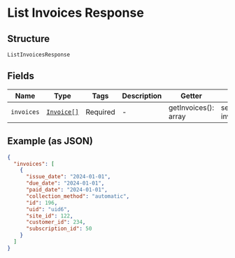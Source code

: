 
# List Invoices Response

## Structure

`ListInvoicesResponse`

## Fields

| Name | Type | Tags | Description | Getter | Setter |
|  --- | --- | --- | --- | --- | --- |
| `invoices` | [`Invoice[]`](../../doc/models/invoice.md) | Required | - | getInvoices(): array | setInvoices(array invoices): void |

## Example (as JSON)

```json
{
  "invoices": [
    {
      "issue_date": "2024-01-01",
      "due_date": "2024-01-01",
      "paid_date": "2024-01-01",
      "collection_method": "automatic",
      "id": 196,
      "uid": "uid6",
      "site_id": 122,
      "customer_id": 234,
      "subscription_id": 50
    }
  ]
}
```


